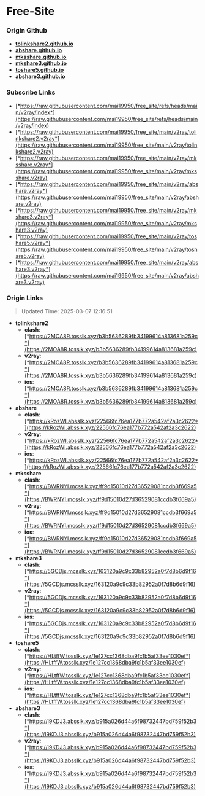 # Free-Site

### Origin Github

- [**tolinkshare2.github.io**](https://github.com/tolinkshare2/tolinkshare2.github.io)
- [**abshare.github.io**](https://github.com/abshare/abshare.github.io)
- [**mksshare.github.io**](https://github.com/mksshare/mksshare.github.io)
- [**mkshare3.github.io**](https://github.com/mkshare3/mkshare3.github.io)
- [**toshare5.github.io**](https://github.com/toshare5/toshare5.github.io)
- [**abshare3.github.io**](https://github.com/abshare3/abshare3.github.io)

### Subscribe Links

- [*https://raw.githubusercontent.com/mai19950/free_site/refs/heads/main/v2ray/index*](https://raw.githubusercontent.com/mai19950/free_site/refs/heads/main/v2ray/index)
- [*https://raw.githubusercontent.com/mai19950/free_site/main/v2ray/tolinkshare2.v2ray*](https://raw.githubusercontent.com/mai19950/free_site/main/v2ray/tolinkshare2.v2ray)
- [*https://raw.githubusercontent.com/mai19950/free_site/main/v2ray/mksshare.v2ray*](https://raw.githubusercontent.com/mai19950/free_site/main/v2ray/mksshare.v2ray)
- [*https://raw.githubusercontent.com/mai19950/free_site/main/v2ray/abshare.v2ray*](https://raw.githubusercontent.com/mai19950/free_site/main/v2ray/abshare.v2ray)
- [*https://raw.githubusercontent.com/mai19950/free_site/main/v2ray/mkshare3.v2ray*](https://raw.githubusercontent.com/mai19950/free_site/main/v2ray/mkshare3.v2ray)
- [*https://raw.githubusercontent.com/mai19950/free_site/main/v2ray/toshare5.v2ray*](https://raw.githubusercontent.com/mai19950/free_site/main/v2ray/toshare5.v2ray)
- [*https://raw.githubusercontent.com/mai19950/free_site/main/v2ray/abshare3.v2ray*](https://raw.githubusercontent.com/mai19950/free_site/main/v2ray/abshare3.v2ray)

### Origin Links

> Updated Time: 2025-03-07 12:16:51

- **tolinkshare2**
  - **clash**: [*https://2MOA8R.tosslk.xyz/b3b5636289fb34199614a813681a259c*](https://2MOA8R.tosslk.xyz/b3b5636289fb34199614a813681a259c)
  - **v2ray**: [*https://2MOA8R.tosslk.xyz/b3b5636289fb34199614a813681a259c*](https://2MOA8R.tosslk.xyz/b3b5636289fb34199614a813681a259c)
  - **ios**: [*https://2MOA8R.tosslk.xyz/b3b5636289fb34199614a813681a259c*](https://2MOA8R.tosslk.xyz/b3b5636289fb34199614a813681a259c)
- **abshare**
  - **clash**: [*https://kRozWI.absslk.xyz/22566fc76ea177b772a542af2a3c2622*](https://kRozWI.absslk.xyz/22566fc76ea177b772a542af2a3c2622)
  - **v2ray**: [*https://kRozWI.absslk.xyz/22566fc76ea177b772a542af2a3c2622*](https://kRozWI.absslk.xyz/22566fc76ea177b772a542af2a3c2622)
  - **ios**: [*https://kRozWI.absslk.xyz/22566fc76ea177b772a542af2a3c2622*](https://kRozWI.absslk.xyz/22566fc76ea177b772a542af2a3c2622)
- **mksshare**
  - **clash**: [*https://BWRNYl.mcsslk.xyz/ff9d15010d27d36529081ccdb3f669a5*](https://BWRNYl.mcsslk.xyz/ff9d15010d27d36529081ccdb3f669a5)
  - **v2ray**: [*https://BWRNYl.mcsslk.xyz/ff9d15010d27d36529081ccdb3f669a5*](https://BWRNYl.mcsslk.xyz/ff9d15010d27d36529081ccdb3f669a5)
  - **ios**: [*https://BWRNYl.mcsslk.xyz/ff9d15010d27d36529081ccdb3f669a5*](https://BWRNYl.mcsslk.xyz/ff9d15010d27d36529081ccdb3f669a5)
- **mkshare3**
  - **clash**: [*https://5GCDjs.mcsslk.xyz/163120a9c9c33b82952a0f7d8b6d9f16*](https://5GCDjs.mcsslk.xyz/163120a9c9c33b82952a0f7d8b6d9f16)
  - **v2ray**: [*https://5GCDjs.mcsslk.xyz/163120a9c9c33b82952a0f7d8b6d9f16*](https://5GCDjs.mcsslk.xyz/163120a9c9c33b82952a0f7d8b6d9f16)
  - **ios**: [*https://5GCDjs.mcsslk.xyz/163120a9c9c33b82952a0f7d8b6d9f16*](https://5GCDjs.mcsslk.xyz/163120a9c9c33b82952a0f7d8b6d9f16)
- **toshare5**
  - **clash**: [*https://HLtffW.tosslk.xyz/1e127cc1368dba9fc1b5af33ee1030ef*](https://HLtffW.tosslk.xyz/1e127cc1368dba9fc1b5af33ee1030ef)
  - **v2ray**: [*https://HLtffW.tosslk.xyz/1e127cc1368dba9fc1b5af33ee1030ef*](https://HLtffW.tosslk.xyz/1e127cc1368dba9fc1b5af33ee1030ef)
  - **ios**: [*https://HLtffW.tosslk.xyz/1e127cc1368dba9fc1b5af33ee1030ef*](https://HLtffW.tosslk.xyz/1e127cc1368dba9fc1b5af33ee1030ef)
- **abshare3**
  - **clash**: [*https://I9KDJ3.absslk.xyz/b915a026d44a6f98732447bd759f52b3*](https://I9KDJ3.absslk.xyz/b915a026d44a6f98732447bd759f52b3)
  - **v2ray**: [*https://I9KDJ3.absslk.xyz/b915a026d44a6f98732447bd759f52b3*](https://I9KDJ3.absslk.xyz/b915a026d44a6f98732447bd759f52b3)
  - **ios**: [*https://I9KDJ3.absslk.xyz/b915a026d44a6f98732447bd759f52b3*](https://I9KDJ3.absslk.xyz/b915a026d44a6f98732447bd759f52b3)

